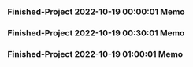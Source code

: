 ### Finished-Project 2022-10-19 00:00:01 Memo
### Finished-Project 2022-10-19 00:30:01 Memo
### Finished-Project 2022-10-19 01:00:01 Memo
